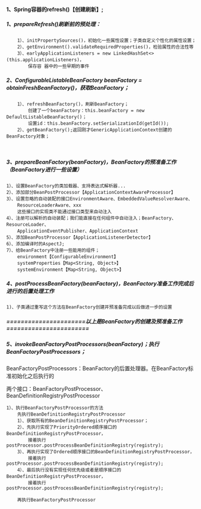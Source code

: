 #### 1、Spring容器的refresh()【创建刷新】;

##### 	1、prepareRefresh()刷新前的预处理：

```
    1）、initPropertySources()，初始化一些属性设置；子类自定义个性化的属性设置；
	2）、getEnvironment().validateRequiredProperties()，检验属性的合法性等
    3）、earlyApplicationListeners = new LinkedHashSet<>(this.applicationListeners)，
    	保存容 器中的一些早期的事件
```

##### 	2、ConfigurableListableBeanFactory beanFactory = obtainFreshBeanFactory()，获取BeanFactory；

```
	1）、refreshBeanFactory()，刷新BeanFactory；
        创建了一个beanFactory：this.beanFactory = new DefaultListableBeanFactory()；
        设置id：this.beanFactory.setSerializationId(getId());
    2）、getBeanFactory();返回刚才GenericApplicationContext创建的BeanFactory对象；
```

​    

##### 	3、prepareBeanFactory(beanFactory)，BeanFactory的预准备工作（BeanFactory进行一些设置）

```
1）、设置BeanFactory的类加载器、支持表达式解析器...
2）、添加部分BeanPostProcessor【ApplicationContextAwareProcessor】
3）、设置忽略的自动装配的接口EnvironmentAware、EmbeddedValueResolverAware、
 	ResourceLoaderAware、xxx
    这些接口的实现类不能通过接口类型来自动注入
4）、注册可以解析的自动装配；我们能直接在任何组件中自动注入；BeanFactory、ResourceLoader、 
	ApplicationEventPublisher、ApplicationContext
5）、添加BeanPostProcessor【ApplicationListenerDetector】
6）、添加编译时的AspectJ;
7）、给BeanFactory中注册一些能用的组件；
    environment【ConfigurableEnvironment】
    systemProperties【Map<String, Object>】
    systemEnvironment【Map<String, Object>】
```

##### 	4、postProcessBeanFactory(beanFactory)，BeanFactory准备工作完成后进行的后置处理工作

```
1)、子类通过重写这个方法在BeanFactory创建并预准备完成以后做进一步的设置
```

##### 		======================以上是BeanFactory的创建及预准备工作=======================

#####  	5、invokeBeanFactoryPostProcessors(beanFactory)；执行BeanFactoryPostProcessors；

​			BeanFactoryPostProcessors：BeanFactory的后置处理器。在BeanFactory标准初始化之后执行的

​			两个接口：BeanFactoryPostProcessor、BeanDefinitionRegistryPostProcessor

```
1）、执行BeanFactoryPostProcessor的方法
	先执行BeanDefinitionRegistryPostProcessor
	1）、获取所有的BeanDefinitionRegistryPostProcessor；
	2）、先执行实现了PriorityOrdered顺序接口的BeanDefinitionRegistryPostProcessor，
		接着执行postProcessor.postProcessBeanDefinitionRegistry(registry);
	3）、再执行实现了Ordered顺序接口的BeanDefinitionRegistryPostProcessor，
		接着执行postProcessor.postProcessBeanDefinitionRegistry(registry);
	4）、最后执行没有实现任何优先级或者是顺序接口的BeanDefinitionRegistryPostProcessor，
		接着执行postProcessor.postProcessBeanDefinitionRegistry(registry);
		
	再执行BeanFactoryPostProcessor
	
```

